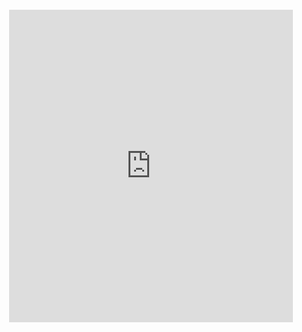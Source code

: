 
<md-block source="/raw-markdown/location.md" style="font-family: helvetica, sans-serif; word-break: normal !important;"></md-block>

<iframe width="500" height="500" id="gmap_canvas" src="https://maps.google.com/maps?q=Penn%20State%20Innovation%20Hub%20State%20College,%20Pennsylvania&t=&z=17&ie=UTF8&iwloc=&output=embed" frameborder="0" scrolling="no" marginheight="0" marginwidth="0" style="display: block; margin-left: auto; margin-right: auto; margin-top: 20px; width: 90%; max-width: 500px;"></iframe>
